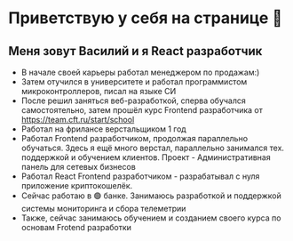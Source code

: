 # Приветствую у себя на странице 👋

## Меня зовут Василий и я React разработчик

- В начале своей карьеры работал менеджером по продажам:)
- Затем отучился в университете и работал программистом микроконтроллеров, писал на языке СИ
- После решил заняться веб-разработкой, сперва обучался самостоятельно, затем прошёл курс Frontend разработчика от https://team.cft.ru/start/school
- Работал на фрилансе верстальщиком 1 год
- Работал Frontend разработчиком, продолжая параллельно обучаться. Здесь я ещё много верстал, параллельно занимался тех. поддержкой и обучением клиентов. Проект - Административная панель для сетевых бизнесов
- Работал React Frontend разработчиком - разрабатывал с нуля приложение криптокошелёк.
- Сейчас работаю в 🟢 банке. Занимаюсь разработкой и поддержкой системы мониторинга и сбора телеметрии
- Также, сейчас занимаюсь обучением и созданием своего курса по основам Frotend разработки

  
